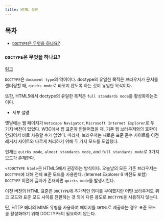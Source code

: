 ```yaml
---
title: HTML 질문
---
```


## 목차

- [`DOCTYPE`은 무엇을 하나요?](#doctype은-무엇을-하나요)

### `DOCTYPE`은 무엇을 하나요?

[링크](https://egas.tistory.com/86)

`DOCTYPE`은 `document type`의 약어이다. doctype의 유일한 목적은 브라우저가 문서를 렌더링할 때, `quirks mode`로 바뀌지 않도록 하는 것이 유일한 목적이다.

또한, HTML5에서 doctype의 유일한 목적은 `full standards mode`를 활성화하는것이다.

- 세부 설명

옛날에는 웹 페이지가 `Netscape Navigator`, `Microsoft Internet Explorer`로 두 가지 버전이 있었다. W3C에서 웹 표준이 만들어졌을 때, 기존 웹 브라우저와의 호환이 안되어서 바로 사용할 수가 없었다. 따라서, 브라우저는 새로운 표준 준수 사이트를 이전 레거시 사이트와 다르게 처리하기 위해 두 가지 모드를 도입했다. 

현재는 `quirks mode`, `almost standards mode`, and `full standards mode`로 3가지 모드가 존재한다.

`<!DOCTYPE html>`은 HTML5에서 권장하는 방식이다. 오늘날의 모든 기존 브라우저는 `DOCTYPE`에 대해 전체 표준 모드를 ​​사용한다. (Internet Explorer 6 버전도 포함) `DOCTYPE` 이전에 글자가 존재하면 `quirks mode`를 발생시킨다.

이전 버전의 HTML 표준은 `DOCTYPE`에 추가적인 의미를 부여했지만 어떤 브라우저도 쿼크 모드와 표준 모드 사이를 전환하는 것 외에 다른 용도로 `DOCTYPE`을 사용하지 않는다.

단, HTTP 헤더의 MIME 유형을 사용하여 페이지를 `XHTML`로 제공하는 경우 표준 모드를 ​​활성화하기 위해 DOCTYPE이 필요하지 않는다.